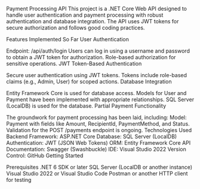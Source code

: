 Payment Processing API
This project is a .NET Core Web API designed to handle user authentication and payment processing with robust authentication and database integration. The API uses JWT tokens for secure authorization and follows good coding practices.

Features Implemented So Far
User Authentication

Endpoint: /api/auth/login
Users can log in using a username and password to obtain a JWT token for authorization.
Role-based authorization for sensitive operations.
JWT Token-Based Authentication

Secure user authentication using JWT tokens.
Tokens include role-based claims (e.g., Admin, User) for scoped actions.
Database Integration

Entity Framework Core is used for database access.
Models for User and Payment have been implemented with appropriate relationships.
SQL Server (LocalDB) is used for the database.
Partial Payment Functionality

The groundwork for payment processing has been laid, including:
Model: Payment with fields like Amount, RecipientId, PaymentMethod, and Status.
Validation for the POST /payments endpoint is ongoing.
Technologies Used
Backend Framework: ASP.NET Core
Database: SQL Server (LocalDB)
Authentication: JWT (JSON Web Tokens)
ORM: Entity Framework Core
API Documentation: Swagger (Swashbuckle)
IDE: Visual Studio 2022
Version Control: GitHub
Getting Started

 Prerequisites
.NET 6 SDK or later
SQL Server (LocalDB or another instance)
Visual Studio 2022 or Visual Studio Code
Postman or another HTTP client for testing

